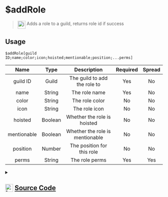 # $addRole
> <img align="top" src="https://upload.wikimedia.org/wikipedia/commons/thumb/e/e4/Infobox_info_icon.svg/160px-Infobox_info_icon.svg.png?20150409153300" alt="image" width="25" height="auto"> Adds a role to a guild, returns role id if success
## Usage
```
$addRole[guild ID;name;color;icon;hoisted;mentionable;position;...perms]
```
| Name | Type | Description | Required | Spread
| :---: | :---: | :---: | :---: | :---: |
guild ID | Guild | The guild to add the role to | Yes | No
name | String | The role name | Yes | No
color | String | The role color | No | No
icon | String | The role icon | No | No
hoisted | Boolean | Whether the role is hoisted | No | No
mentionable | Boolean | Whether the role is mentionable | No | No
position | Number | The position for this role | No | No
perms | String | The role perms | Yes | Yes
<details>
<summary>
    
## <img align="top" src="https://cdn4.iconfinder.com/data/icons/iconsimple-logotypes/512/github-512.png" alt="image" width="25" height="auto">  [Source Code](https://github.com/tryforge/ForgeScript-V2/blob/main/src/native/addRole.ts)
    
</summary>
    
```ts
import { ColorResolvable, PermissionsString } from "discord.js"
import noop from "../functions/noop"
import { ArgType, NativeFunction, Return } from "../structures"

export default new NativeFunction({
    name: "$addRole",
    description: "Adds a role to a guild, returns role id if success",
    unwrap: true,
    brackets: true,
    args: [
        {
            name: "guild ID",
            description: "The guild to add the role to",
            rest: false,
            type: ArgType.Guild,
            required: true
        },
        {
            name: "name",
            description: "The role name",
            rest: false,
            required: true,
            type: ArgType.String
        },
        {
            name: "color",
            description: "The role color",
            rest: false,
            type: ArgType.String
        },
        {
            name: "icon",
            description: "The role icon",
            rest: false,
            type: ArgType.String
        },
        {
            name: "hoisted",
            description: "Whether the role is hoisted",
            type: ArgType.Boolean,
            rest: false
        },
        {
            name: "mentionable",
            description: "Whether the role is mentionable",
            type: ArgType.Boolean,
            rest: false
        },
        {
            name: "position",
            description: "The position for this role",
            rest: false,
            type: ArgType.Number
        },
        {
            name: "perms",
            description: "The role perms",
            rest: true,
            required: true,
            type: ArgType.String
        }
    ],
    async execute(ctx, [ guild, name, color, icon, hoist, mentionable, pos, perms ]) {
        const created = await guild.roles.create({
            color: color as ColorResolvable || undefined,
            icon: icon || undefined,
            hoist: hoist || false,
            mentionable: mentionable || false,
            name,
            permissions: perms as PermissionsString[] || [],
            position: pos || undefined
        }).catch(noop)
        return Return.success(created ? created.id : undefined)
    },
})
```
    
</details>